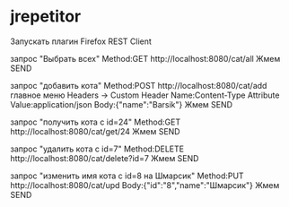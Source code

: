# jrepetitor

Запускать плагин Firefox REST Client

запрос "Выбрать всех"
Method:GET
http://localhost:8080/cat/all
Жмем SEND

запрос "добавить кота"
Method:POST
http://localhost:8080/cat/add
главное меню Headers -> Custom Header
Name:Content-Type
Attribute Value:application/json
Body:{"name":"Barsik"}
Жмем SEND

запрос "получить кота с id=24"
Method:GET
http://localhost:8080/cat/get/24
Жмем SEND

запрос "удалить кота с id=7"
Method:DELETE
http://localhost:8080/cat/delete?id=7
Жмем SEND

запрос "изменить имя кота с id=8 на Шмарсик"
Method:PUT
http://localhost:8080/cat/upd
Body:{"id":"8","name":"Шмарсик"}
Жмем SEND
